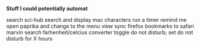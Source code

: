 __Stuff I could potentially automat__

search sci-hub
search and display mac characters 
run a timer
remind me
open paprika and change to the menu view
sync firefox bookmarks to safari
marvin search
farhenheit/celcius converter
toggle do not disturb; set do not disturb for X hours




